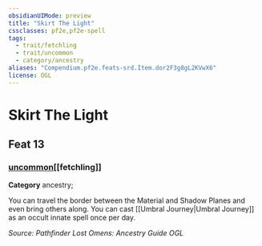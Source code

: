 ```yaml
---
obsidianUIMode: preview
title: "Skirt The Light"
cssclasses: pf2e,pf2e-spell
tags:
  - trait/fetchling
  - trait/uncommon
  - category/ancestry
aliases: "Compendium.pf2e.feats-srd.Item.dor2F3g8gL2KVwX6"
license: OGL
---
```

# Skirt The Light
## Feat 13
### [uncommon](uncommon "Uncommon Rarity Trait")[[fetchling]]

**Category** ancestry; 




You can travel the border between the Material and Shadow Planes and even bring others along. You can cast [[Umbral Journey|Umbral Journey]] as an occult innate spell once per day.

*Source: Pathfinder Lost Omens: Ancestry Guide*
*OGL*